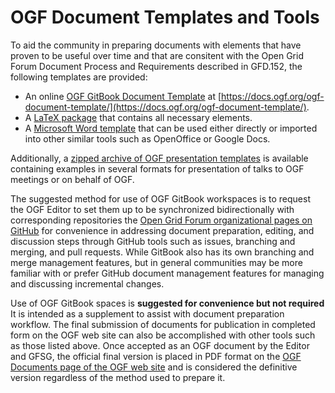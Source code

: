 # OGF Document Templates and Tools

To aid the community in preparing documents with elements that have proven to be useful over time and that are consitent with the Open Grid Forum Document Process and Requirements described in GFD.152, the following templates are provided:

* An online [OGF GitBook Document Template](https://docs.ogf.org/ogf-document-template/) at [https://docs.ogf.org/ogf-document-template/](https://docs.ogf.org/ogf-document-template/).
* A [LaTeX package](https://redmine.ogf.org/attachments/31/OGF_document_latex_template.zip) that contains all necessary elements.
* A [Microsoft Word template](https://redmine.ogf.org/attachments/32/OGF_document_word_template.docx) that can be used either directly or imported into other similar tools such as OpenOffice or Google Docs.

Additionally, a [zipped archive of OGF presentation templates](https://redmine.ogf.org/attachments/51/OGF%20Presentation%20Templates.zip) is available containing examples in several formats for presentation of talks to OGF meetings or on behalf of OGF.

The suggested method for use of OGF GitBook workspaces is to request the OGF Editor to set them up to be synchronized bidirectionally with corresponding repositories the [Open Grid Forum organizational pages on GitHub](https://github.com/opengridforum) for convenience in addressing document preparation, editing, and discussion steps through GitHub tools such as issues, branching and merging, and pull requests. While GitBook also has its own branching and merge management features, but in general communities may be more familiar with or prefer GitHub document management features for managing and discussing incremental changes.

Use of OGF GitBook spaces is **suggested for convenience but not required** It is intended as a supplement to assist with document preparation workflow. The final submission of documents for publication in completed form on the OGF web site can also be accomplished with other tools such as those listed above. Once accepted as an OGF document by the Editor and GFSG, the official final version is placed in PDF format on the [OGF Documents page of the OGF web site](https://www.ogf.org/documents/) and is considered the definitive version regardless of the method used to prepare it.
